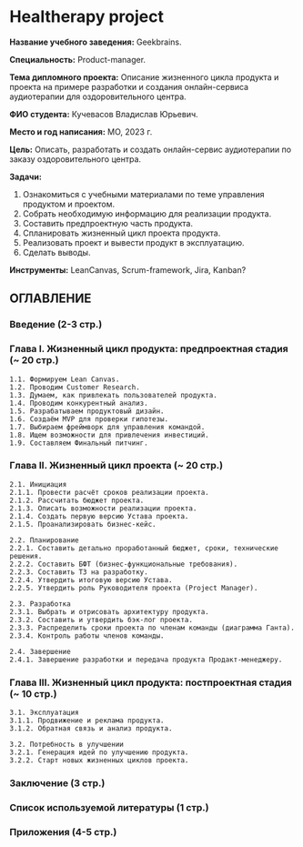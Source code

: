 # Healtherapy project
__Название учебного заведения:__ Geekbrains.

__Специальность:__ Product-manager.

__Тема дипломного проекта:__ Описание жизненного цикла продукта и проекта на примере разработки и создания онлайн-сервиса аудиотерапии для оздоровительного центра.

__ФИО студента:__  Кучевасов Владислав Юрьевич.

__Место и год написания:__ МО, 2023 г.

__Цель:__ Описать, разработать и создать онлайн-сервис аудиотерапии по заказу оздоровительного центра.

__Задачи:__ 
1. Ознакомиться с учебными материалами по теме управления продуктом и проектом.
2. Собрать необходимую информацию для реализации продукта.
3. Составить предпроектную часть продукта.
4. Спланировать жизненный цикл проекта продукта.
5. Реализовать проект и вывести продукт в эксплуатацию.
6. Сделать выводы.

__Инструменты:__ LeanCanvas, Scrum-framework, Jira, Kanban?

## ОГЛАВЛЕНИЕ

### Введение (2-3 стр.)

### Глава I. Жизненный цикл продукта: предпроектная стадия (~ 20 стр.)

    1.1. Формируем Lean Canvas.
    1.2. Проводим Customer Research.
    1.3. Думаем, как привлекать пользователей продукта.
    1.4. Проводим конкурентный анализ.
    1.5. Разрабатываем продуктовый дизайн.
    1.6. Создаём MVP для проверки гипотезы.
    1.7. Выбираем фреймворк для управления командой.
    1.8. Ищем возможности для привлечения инвестиций.
    1.9. Составляем Финальный питчинг.


### Глава II. Жизненный цикл проекта (~ 20 стр.)

    2.1. Инициация
    2.1.1. Провести расчёт сроков реализации проекта. 
    2.1.2. Рассчитать бюджет проекта.
    2.1.3. Описать возможности реализации проекта.
    2.1.4. Создать первую версию Устава проекта.
    2.1.5. Проанализировать бизнес-кейс.

    2.2. Планирование
    2.2.1. Составить детально проработанный бюджет, сроки, технические решения.
    2.2.2. Составить БФТ (бизнес-функциональные требования).
    2.2.3. Составить ТЗ на разработку.
    2.2.4. Утвердить итоговую версию Устава.
    2.2.5. Утвердить роль Руководителя проекта (Project Manager).

    2.3. Разработка
    2.3.1. Выбрать и отрисовать архитектуру продукта.
    2.3.2. Составить и утвердить бэк-лог проекта.
    2.3.3. Распределить сроки проекта по членам команды (диаграмма Ганта).
    2.3.4. Контроль работы членов команды.

    2.4. Завершение
    2.4.1. Завершение разработки и передача продукта Продакт-менеджеру.


### Глава III. Жизненный цикл продукта: постпроектная стадия (~ 10 стр.)

    3.1. Эксплуатация
    3.1.1. Продвижение и реклама продукта.
    3.1.2. Обратная связь и анализ продукта.

    3.2. Потребность в улучшении
    3.2.1. Генерация идей по улучшению продукта.
    3.2.2. Старт новых жизненных циклов проекта.

### Заключение (3 стр.)

### Список используемой литературы (1 стр.)

### Приложения (4-5 стр.)
